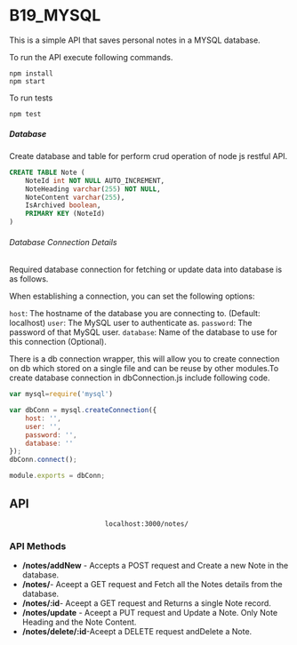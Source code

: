 # B19_MYSQL

This is a simple API that saves personal notes in a MYSQL database.

To run the API execute following commands.

```shell
npm install
npm start
```

To run tests

```shell
npm test
```


##### Database
Create database and table for perform crud operation of node js restful API.

```sql
CREATE TABLE Note (
    NoteId int NOT NULL AUTO_INCREMENT,
    NoteHeading varchar(255) NOT NULL,
    NoteContent varchar(255),
    IsArchived boolean,
    PRIMARY KEY (NoteId)
)
```


###### Database Connection Details
Required database connection for fetching or update data into database is as follows.

When establishing a connection, you can set the following options:

`host`: The hostname of the database you are connecting to. (Default: localhost)
`user`: The MySQL user to authenticate as.
`password`: The password of that MySQL user.
`database`: Name of the database to use for this connection (Optional).

There is a db connection wrapper, this will allow you to create connection on db which stored on a single file and can be reuse by other modules.To create database connection in dbConnection.js include following code.

```javascript
var mysql=require('mysql')

var dbConn = mysql.createConnection({
    host: '',
    user: '',
    password: '',
    database: ''
});
dbConn.connect();

module.exports = dbConn;
```

 
## API
                            localhost:3000/notes/

### API Methods

- **/notes/addNew** - Accepts a POST request and Create a new Note in the database.
- **/notes/**- Aceept a GET request and Fetch all the Notes details from the database.
- **/notes/:id**- Aceept a GET request and Returns a single Note record.
- **/notes/update** - Aceept a PUT request and Update a Note. Only Note Heading and the Note Content.
- **/notes/delete/:id**-Aceept a DELETE request andDelete a Note.
